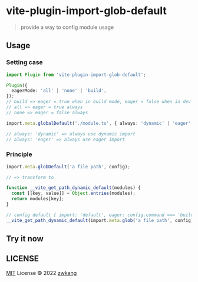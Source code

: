 # vite-plugin-import-glob-default

> provide a way to config module usage

## Usage

### Setting case

```typescript
import Plugin from 'vite-plugin-import-glob-default';

Plugin({
  eagerMode: 'all' | 'none' | 'build',
});
// build => eager = true when in build mode, eager = false when in dev mode
// all => eager = true always
// none => eager = false always

import.meta.globalDefault('./module.ts', { always: 'dynamic' | 'eager' });

// always: 'dynamic' => always use dynamic import
// always: 'eager' => always use eager import
```

### Principle

```typescript
import.meta.globDefault('a file path', config);

// => transform to

function __vite_get_path_dynamic_default(modules) {
  const [[key, value]] = Object.entries(modules);
  return modules[key];
}

// config default { import: 'default', eager: config.command === 'build' }
__vite_get_path_dynamic_default(import.meta.glob('a file path', config));
```

## Try it now

## LICENSE

[MIT](./LICENSE) License © 2022 [zwkang](https://github.com/zwkang)
